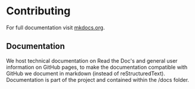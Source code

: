 # Contributing

For full documentation visit [mkdocs.org](https://www.mkdocs.org).

## Documentation

We host technical documentation on Read the Doc's and general user information on GitHub pages, to make the documentation compatible with GitHub we document in markdown (instead of reStructuredText). Documentation is part of the project and contained within the /docs folder.
